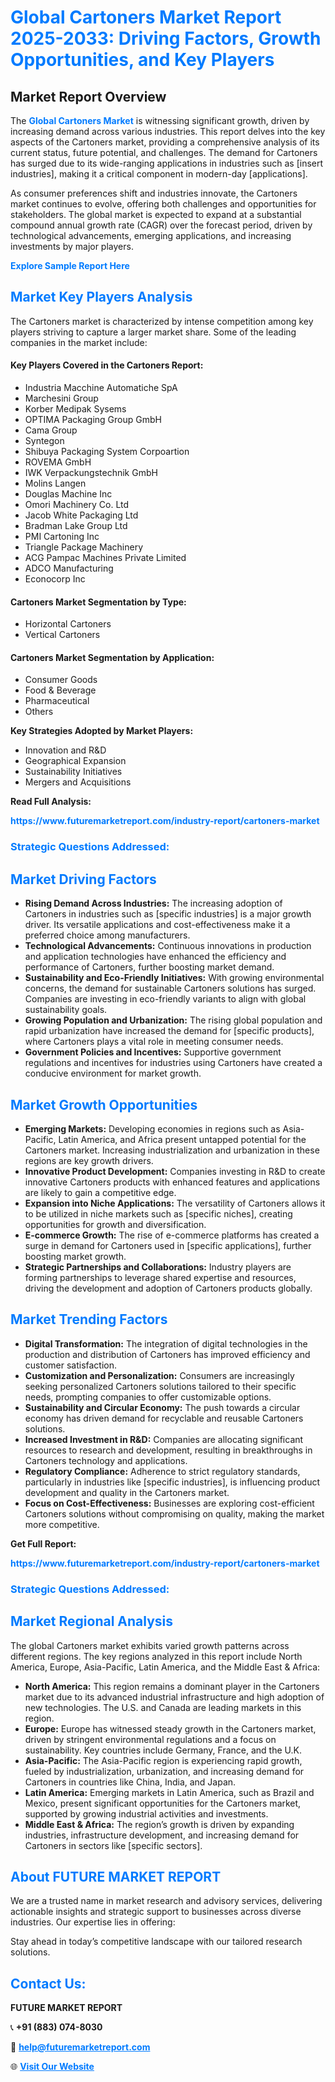 <h1 style="color: #007BFF;">Global Cartoners Market Report 2025-2033: Driving Factors, Growth Opportunities, and Key Players</h1>

<section id="overview">
<h2>Market Report Overview</h2>
<p>The <a href="https://www.futuremarketreport.com/industry-report/cartoners-market" style="color: #007BFF; text-decoration: none;"><strong>Global Cartoners Market</strong></a> is witnessing significant growth, driven by increasing demand across various industries. This report delves into the key aspects of the Cartoners market, providing a comprehensive analysis of its current status, future potential, and challenges. The demand for Cartoners has surged due to its wide-ranging applications in industries such as [insert industries], making it a critical component in modern-day [applications].</p>
<p>As consumer preferences shift and industries innovate, the Cartoners market continues to evolve, offering both challenges and opportunities for stakeholders. The global market is expected to expand at a substantial compound annual growth rate (CAGR) over the forecast period, driven by technological advancements, emerging applications, and increasing investments by major players.</p>
</section>

<section id="overview">
<p><a href="https://www.futuremarketreport.com/request-sample/reportId=28936" style="color: #007BFF; text-decoration: none;"><strong>Explore Sample Report Here</strong></a></p>
</section>

<section id="key-players">
<h2 style="color: #007BFF;">Market Key Players Analysis</h2>
<p>The Cartoners market is characterized by intense competition among key players striving to capture a larger market share. Some of the leading companies in the market include:</p>
<h4>Key Players Covered in the Cartoners Report:</h4>
<ul><li>Industria Macchine Automatiche SpA</li><li>Marchesini Group</li><li>Korber Medipak Sysems</li><li>OPTIMA Packaging Group GmbH</li><li>Cama Group</li><li>Syntegon</li><li>Shibuya Packaging System Corpoartion</li><li>ROVEMA GmbH</li><li>IWK Verpackungstechnik GmbH</li><li>Molins Langen</li><li>Douglas Machine Inc</li><li>Omori Machinery Co. Ltd</li><li>Jacob White Packaging Ltd</li><li>Bradman Lake Group Ltd</li><li>PMI Cartoning Inc</li><li>Triangle Package Machinery</li><li>ACG Pampac Machines Private Limited</li><li>ADCO Manufacturing</li><li>Econocorp Inc</li></ul>
<h4>Cartoners Market Segmentation by Type:</h4>
<ul><li>Horizontal Cartoners</li><li>Vertical Cartoners</li></ul>

<h4>Cartoners Market Segmentation by Application:</h4>
<ul><li>Consumer Goods</li><li>Food &amp; Beverage</li><li>Pharmaceutical</li><li>Others</li></ul>
<p><strong>Key Strategies Adopted by Market Players:</strong></p>
<ul>
<li>Innovation and R&D</li>
<li>Geographical Expansion</li>
<li>Sustainability Initiatives</li>
<li>Mergers and Acquisitions</li>
</ul>
</section>

<section>
<p><strong>Read Full Analysis: </strong></p><a href="https://www.futuremarketreport.com/industry-report/cartoners-market" style="color: #007BFF; text-decoration: none;"><strong>https://www.futuremarketreport.com/industry-report/cartoners-market</strong></a>
<h3 style="color: #007BFF;">Strategic Questions Addressed:</h3>
</section>

<section id="driving-factors">
<h2 style="color: #007BFF;">Market Driving Factors</h2>
<ul>
<li><strong>Rising Demand Across Industries:</strong> The increasing adoption of Cartoners in industries such as [specific industries] is a major growth driver. Its versatile applications and cost-effectiveness make it a preferred choice among manufacturers.</li>
<li><strong>Technological Advancements:</strong> Continuous innovations in production and application technologies have enhanced the efficiency and performance of Cartoners, further boosting market demand.</li>
<li><strong>Sustainability and Eco-Friendly Initiatives:</strong> With growing environmental concerns, the demand for sustainable Cartoners solutions has surged. Companies are investing in eco-friendly variants to align with global sustainability goals.</li>
<li><strong>Growing Population and Urbanization:</strong> The rising global population and rapid urbanization have increased the demand for [specific products], where Cartoners plays a vital role in meeting consumer needs.</li>
<li><strong>Government Policies and Incentives:</strong> Supportive government regulations and incentives for industries using Cartoners have created a conducive environment for market growth.</li>
</ul>
</section>

<section id="growth-opportunities">
<h2 style="color: #007BFF;">Market Growth Opportunities</h2>
<ul>
<li><strong>Emerging Markets:</strong> Developing economies in regions such as Asia-Pacific, Latin America, and Africa present untapped potential for the Cartoners market. Increasing industrialization and urbanization in these regions are key growth drivers.</li>
<li><strong>Innovative Product Development:</strong> Companies investing in R&D to create innovative Cartoners products with enhanced features and applications are likely to gain a competitive edge.</li>
<li><strong>Expansion into Niche Applications:</strong> The versatility of Cartoners allows it to be utilized in niche markets such as [specific niches], creating opportunities for growth and diversification.</li>
<li><strong>E-commerce Growth:</strong> The rise of e-commerce platforms has created a surge in demand for Cartoners used in [specific applications], further boosting market growth.</li>
<li><strong>Strategic Partnerships and Collaborations:</strong> Industry players are forming partnerships to leverage shared expertise and resources, driving the development and adoption of Cartoners products globally.</li>
</ul>
</section>

<section id="trending-factors">
<h2 style="color: #007BFF;">Market Trending Factors</h2>
<ul>
<li><strong>Digital Transformation:</strong> The integration of digital technologies in the production and distribution of Cartoners has improved efficiency and customer satisfaction.</li>
<li><strong>Customization and Personalization:</strong> Consumers are increasingly seeking personalized Cartoners solutions tailored to their specific needs, prompting companies to offer customizable options.</li>
<li><strong>Sustainability and Circular Economy:</strong> The push towards a circular economy has driven demand for recyclable and reusable Cartoners solutions.</li>
<li><strong>Increased Investment in R&D:</strong> Companies are allocating significant resources to research and development, resulting in breakthroughs in Cartoners technology and applications.</li>
<li><strong>Regulatory Compliance:</strong> Adherence to strict regulatory standards, particularly in industries like [specific industries], is influencing product development and quality in the Cartoners market.</li>
<li><strong>Focus on Cost-Effectiveness:</strong> Businesses are exploring cost-efficient Cartoners solutions without compromising on quality, making the market more competitive.</li>
</ul>
</section>

<section>
<p><strong>Get Full Report: </strong></p><a href="https://www.futuremarketreport.com/industry-report/cartoners-market" style="color: #007BFF; text-decoration: none;"><strong>https://www.futuremarketreport.com/industry-report/cartoners-market</strong></a>
<h3 style="color: #007BFF;">Strategic Questions Addressed:</h3>
</section>


<section id="regional-analysis">
<h2 style="color: #007BFF;">Market Regional Analysis</h2>
<p>The global Cartoners market exhibits varied growth patterns across different regions. The key regions analyzed in this report include North America, Europe, Asia-Pacific, Latin America, and the Middle East & Africa:</p>
<ul>
<li><strong>North America:</strong> This region remains a dominant player in the Cartoners market due to its advanced industrial infrastructure and high adoption of new technologies. The U.S. and Canada are leading markets in this region.</li>
<li><strong>Europe:</strong> Europe has witnessed steady growth in the Cartoners market, driven by stringent environmental regulations and a focus on sustainability. Key countries include Germany, France, and the U.K.</li>
<li><strong>Asia-Pacific:</strong> The Asia-Pacific region is experiencing rapid growth, fueled by industrialization, urbanization, and increasing demand for Cartoners in countries like China, India, and Japan.</li>
<li><strong>Latin America:</strong> Emerging markets in Latin America, such as Brazil and Mexico, present significant opportunities for the Cartoners market, supported by growing industrial activities and investments.</li>
<li><strong>Middle East & Africa:</strong> The region’s growth is driven by expanding industries, infrastructure development, and increasing demand for Cartoners in sectors like [specific sectors].</li>
</ul>
</section>

<footer>
<h2 style="color: #007BFF;">About FUTURE MARKET REPORT</h2>
<p>We are a trusted name in market research and advisory services, delivering actionable insights and strategic support to businesses across diverse industries. Our expertise lies in offering:</p>

<p>Stay ahead in today’s competitive landscape with our tailored research solutions.</p>

<h2 style="color: #007BFF;">Contact Us:</h2>
<p><strong>FUTURE MARKET REPORT</strong></p>
<p>📞 <strong>+91 (883) 074-8030</strong></p>
<p>📧 <strong><a href="mailto:help@futuremarketreport.com" style="color: #007BFF;">help@futuremarketreport.com</a></strong></p>
<p>🌐 <strong><a href="https://www.futuremarketreport.com/" style="color: #007BFF;">Visit Our Website</a></strong></p>
</footer>